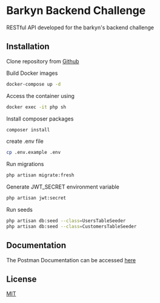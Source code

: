 # Barkyn Backend Challenge

RESTful API developed for the barkyn's backend challenge
## Installation

Clone repository from [Github](https://github.com/Hallysonjp/barkyn-challenge)


Build Docker images 
```bash
docker-compose up -d
```

Access the container using
```bash
docker exec -it php sh
```
Install composer packages
```bash
composer install
```

create .env file
```bash
cp .env.example .env
```

Run migrations
```bash
php artisan migrate:fresh
```
Generate JWT_SECRET environment variable
```bash
php artisan jwt:secret
```
Run seeds
```bash
php artisan db:seed --class=UsersTableSeeder
php artisan db:seed --class=CustomersTableSeeder
```


## Documentation
The Postman Documentation can be accessed [here](https://documenter.getpostman.com/view/2659081/Uyr5oeeH)

## License
[MIT](https://choosealicense.com/licenses/mit/)
